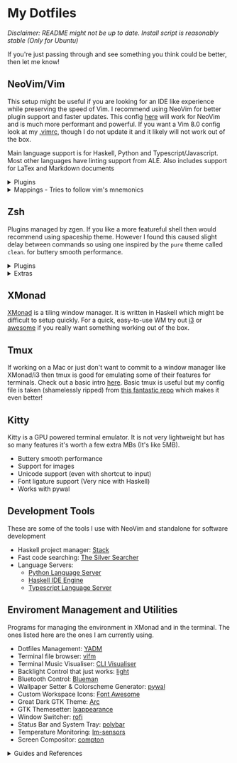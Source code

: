 # My Dotfiles

*Disclaimer: README might not be up to date. 
Install script is reasonably stable (Only for Ubuntu)*

If you're just passing through and see something you think could be better, then let me know!

## NeoVim/Vim

This setup might be useful if you are looking for an IDE like experience while preserving the speed of Vim.
I recommend using NeoVim for better plugin support and faster updates.
This config [here](https://github.com/rcarriga/dotfiles/blob/master/.config/nvim/init.vim) will work for NeoVim and is much more performant and powerful.
If you want a Vim 8.0 config look at my [.vimrc](https://github.com/rcarriga/dotfiles/blob/master/.vimrc), though I do not update it and it likely will not work out of the box.

Main language support is for Haskell, Python and Typescript/Javascript.
Most other languages have linting support from ALE.
Also includes support for LaTex and Markdown documents

<details><summary>Plugins</summary>
<p>

Language specific plugins are only loaded for the specified filetype to speedup startup time.
Also many plugins load on first entering insert mode. This is so startup time is <200ms

**General**

  - [git-messenger.vim](https://github.com/rhysd/git-messenger.vim)
        Provides descriptive git history for any line in a file.
  - [dein.vim](https://github.com/Shougo/dein.vim)
        Plugin manager for vim which allows for lazy loading.
  - [NERDCommenter](https://github.com/scrooloose/nerdcommenter)
        Multi-lingual commenting plugin.
  - [FZF](https://github.com/junegunn/fzf.vim)
        Fuzzy file finding to open files from child directories.
  - [vim-sandwich](https://github.com/machakann/vim-sandwich)
        Allows for surrounding text objects with any character.
  - [vim-gitgutter](https://github.com/airblade/vim-gitgutter)
        Shows git status for  each line in gutter (Left side of buffer).
  - [lightline](https://github.com/itchyny/lightline.vim)
        Prettier statusbar.
  - [vim-fugitive](https://github.com/tpope/vim-fugitive)
        Better git integration.
  - [ALE](https://github.com/w0rp/ale)
        Asynchronous linting.
  - [coc.nvim](https://github.com/neoclide/coc.nvim/)
        Fast and powerful language server client.
  - [echodoc](https://github.com/Shougo/echodoc.vim)
        Shows function signatures without opening new window.

**Python Specific**:

  - [SimpylFold](https://github.com/tmhedberg/SimpylFold)
        Python friendly code folding.
  - [vim-virtualenv](https://github.com/plytophogy/vim-virtualenv) *NB: Install pylint in virtualenv*.
        Enables virtual environments.

**Haskell Specific**:

  - [haskell-vim](https://github.com/neovimhaskell/haskell-vim)
        Better haskell syntax highlighting.

**Typescript Specific**

  - [typescript-vim](https://github.com/leafgarland/typescript-vim)
        Better typescript syntax highlighting.

**Markdown and LaTex Specific**

  - [vim-easy-align](https://github.com/junegunn/vim-easy-align)
        Auto align markdown tables
  - [vimtex](https://github.com/lervag/vimtex)
        Integrated latex compiler, viewer and other features
  - [Thesauras Query](https://github.com/Ron89/thesaurus_query.vim)
        Built in thesauras
  - [vim-grammarous](https://github.com/rhysd/vim-grammarous)
        Grammar checking (Requires Java to be installed)

Also a couple of others used only to support the above.

<p>
</details>

<details><summary>Mappings - Tries to follow vim's mnemonics</summary>
<p>

#### Langage Server Commands

My leader key is set to default "\\" key.

*Prefix*: `<Leader>l` (Lower case L)

| Suffix           | Command                               |
| :----:           | :-----------------------------------  |
| `d`              | Definition                            |
| `r`              | Rename                                |
| `f`              | Format Document                       |
| `t`              | Type Definition                       |
| `x`              | References                            |
| `a`              | Code Actions Menu                     |
| `k`              | Hover (Loo**k**up)                    |
| `m`              | Menu of all Language Server commands  |
| `h`              | Hightlight                            |
| `g`              | Diagnostic Info at Cursor

#### Git Commands

*Prefix*: `<Leader>g`

| Suffix           | Command                               |
| :----:           | :----------------------------         |
| `s`              | Status                                |
| `p`              | Push                                  |
| `d`              | Diff                                  |
| `b`              | Browse (Open repo in browser)         |
| `l`              | Blame                                 |
| `m`              | Messenger *NB Does not use `g` prefix*|

  - *NB* Type "cc" in status window to commit changes.

#### FZF Commands

| Suffix           | Command                               |
| :----------:     | :------------------------------------ |
| `<Leader>f`      | Fuzzy File Finder                     |
| `<Leader>ag`     | Fuzzy File Contents Search (Using Ag) |

#### LaTex Commands

*Prefix*: `<Leader>l`

| Suffix           | Command                               |
| :----:           | :------------------------------------ |
| `l`              | Run compile server for LaTex document |
| `v`              | View compiled document                |

#### Misc:

| Suffix           | Command                               |
| :------:         | :-------------------------------      |
| `<Leader>nv`     | Open netrw vertical split             |
| `<Leader>ns`     | Open netrw horizontal split           |
| `Tab`            | Next Completion                       |
| `Ctrl+(h/j/k/l)` | Switch Window in Direction            |
| `<Leader>th`     | Open thesauras for selected word      |
| `<Leader>a`      | Align highlighted markdown table      |

Arrow keys are disabled in normal mode.

</p>
</details>

## Zsh

Plugins managed by zgen.
If you like a more featureful shell then would recommend using spaceship theme.
However I found this caused slight delay between commands so using one inspired by the `pure` theme called `clean`.
for buttery smooth performance.

<details><summary>Plugins</summary>
<p>

  - [zsh-completions](https://github.com/zsh-users/zsh-completions)
  - [zsh-autosuggestions](https://github.com/zsh-users/zsh-autosuggestions)
  - [zsh-syntax-highlighting](https://github.com/zsh-users/zsh-syntax-highlighting)
  - [autojump](https://github.com/wting/autojump)
  - [pure](https://github.com/sindresorhus/pure)
  - [clean](https://github.com/BrandonRoehl/zsh-clean)

</p>
</details>

<details><summary>Extras</summary>
<p>

  - [Zgen](https://github.com/tarjoilija/zgen)

</p>
</details>

## XMonad

[XMonad](https://xmonad.org/) is a tiling window manager.
It is written in Haskell which might be difficult to setup quickly.
For a quick, easy-to-use WM try out [i3](https://i3wm.org/https://i3wm.org/) or [awesome](https://awesomewm.org/) if you really want something working out of the box.

## Tmux

If working on a Mac or just don't want to commit to a window manager like XMonad/i3 then tmux is good for emulating some of their features for terminals.
Check out a basic intro [here](https://hackernoon.com/a-gentle-introduction-to-tmux-8d784c404340).
Basic tmux is useful but my config file is taken (shamelessly ripped) from [this fantastic repo](https://github.com/gpakosz/.tmux) which makes it even better!

## Kitty

Kitty is a GPU powered terminal emulator. It is not very lightweight but has so many features it's worth a few extra MBs (It's like 5MB).

  - Buttery smooth performance
  - Support for images
  - Unicode support (even with shortcut to input)
  - Font ligature support (Very nice with Haskell)
  - Works with pywal

## Development Tools

These are some of the tools I use with NeoVim and standalone for software development

- Haskell project manager: [Stack](https://docs.haskellstack.org/en/stable/README/)
- Fast code searching: [The Silver Searcher](https://github.com/ggreer/the_silver_searcher)
- Language Servers: 
  - [Python Language Server](https://github.com/palantir/python-language-server)
  - [Haskell IDE Engine](https://github.com/haskell/haskell-ide-engine)
  - [Typescript Language Server](https://github.com/theia-ide/typescript-language-server)


## Enviroment Management and Utilities

Programs for managing the environment in XMonad and in the terminal.
The ones listed here are the ones I am currently using.

- Dotfiles Management: [YADM](https://yadm.io/)
- Terminal file browser: [vifm](https://vifm.info/)
- Terminal Music Visualiser: [CLI Visualiser](https://github.com/dpayne/cli-visualizer)
- Backlight Control that just works: [light](https://github.com/haikarainen/light)
- Bluetooth Control: [Blueman](https://wiki.archlinux.org/index.php/Blueman#Usage)
- Wallpaper Setter & Colorscheme Generator: [pywal](https://github.com/dylanaraps/pywal)
- Custom Workspace Icons: [Font Awesome](https://fontawesome.com)
- Great Dark GTK Theme: [Arc](https://github.com/horst3180/arc-theme)
- GTK Themesetter: [lxappearance](http://www.linuxfromscratch.org/blfs/view/svn/lxde/lxappearance.html)
- Window Switcher: [rofi](https://github.com/DaveDavenport/rofi)
- Status Bar and System Tray: [polybar](https://archives.haskell.org/projects.haskell.org/xmobar/)
- Temperature Monitoring: [lm-sensors](https://github.com/lm-sensors/lm-sensors)
- Screen Compositor: [compton](https://github.com/chjj/compton)


<details><summary>Guides and References</summary>
<p>
A collection of great resources for learning about all things terminal and programming

- [Bash scripting cheatsheet](https://devhints.io/bash)
- [List of random but useful tools](https://kkovacs.eu/cool-but-obscure-unix-tools)
- [Stack guide](https://guide.aelve.com/haskell/stack-cookbook-ai0adh03)

</p>
</details>

